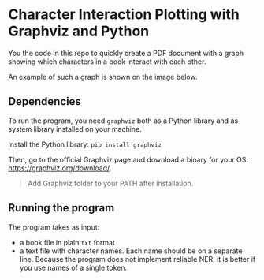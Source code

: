 # Character Interaction Plotting with Graphviz and Python

You the code in this repo to quickly create a PDF document with a graph showing which characters in a book interact with each other.

An example of such a graph is shown on the image below.

## Dependencies

To run the program, you need `graphviz` both as a Python library and as system library installed on your machine.

Install the Python library: `pip install graphviz`

Then, go to the official Graphviz page and download a binary for your OS: https://graphviz.org/download/.

> Add Graphviz folder to your PATH after installation.

## Running the program

The program takes as input:
* a book file in plain `txt` format
* a text file with character names. Each name should be on a separate line. Because the program does not implement reliable NER, it is better if you use names of a single token.
